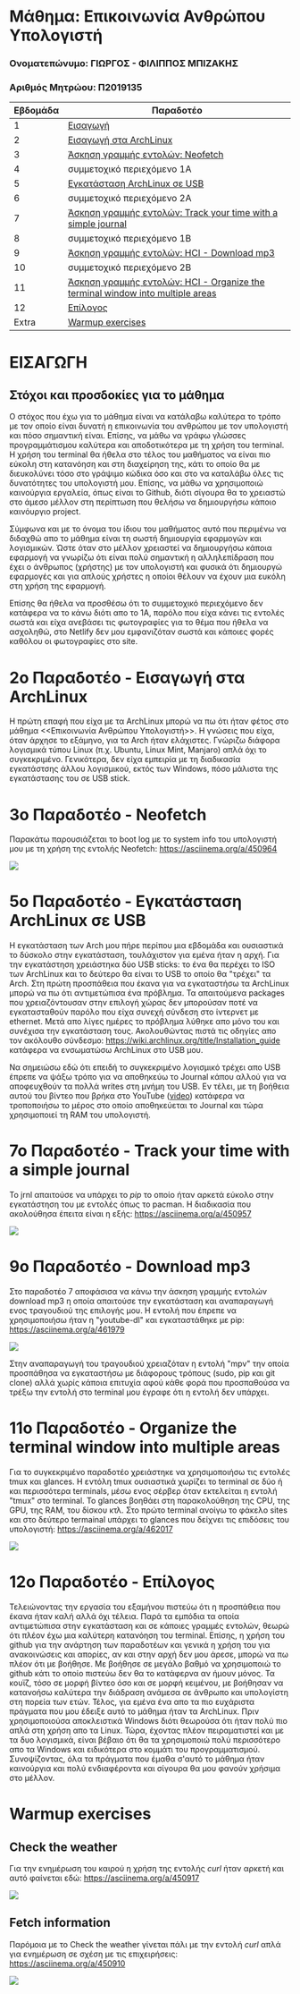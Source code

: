 # Μάθημα: Επικοινωνία Ανθρώπου Υπολογιστή
### Ονοματεπώνυμο: ΓΙΩΡΓΟΣ - ΦΙΛΙΠΠΟΣ ΜΠΙΖΑΚΗΣ
### Αριθμός Μητρώου: Π2019135

| Εβδομάδα | Παραδοτέο |
| --- | --- |
| 1 | [Εισαγωγή](#εισαγωγη) |
| 2 | [Εισαγωγή στα ArchLinux](#2ο-παραδοτέο---εισαγωγή-στα-archlinux) |
| 3 | [Άσκηση γραμμής εντολών: Neofetch](#3ο-παραδοτέο---neofetch) |
| 4 | συμμετοχικό περιεχόμενο 1A |
| 5 | [Εγκατάσταση ArchLinux σε USB](#5ο-παραδοτέο---εγκατάσταση-archlinux-σε-usb) |
| 6 | συμμετοχικό περιεχόμενο 2A |
| 7 | [Άσκηση γραμμής εντολών: Track your time with a simple journal](#7ο-παραδοτέο---track-your-time-with-a-simple-journal) |
| 8 | συμμετοχικό περιεχόμενο 1B |
| 9 | [Άσκηση γραμμής εντολών: HCI - Download mp3](#9ο-παραδοτέο---download-mp3) |
| 10 | συμμετοχικό περιεχόμενο 2B |
| 11 | [Άσκηση γραμμής εντολών: HCI - Organize the terminal window into multiple areas ](#11ο-παραδοτέο---organize-the-terminal-window-into-multiple-areas) |
| 12 | [Επίλογος](#12ο-παραδοτέο---επίλογος) |
| Extra | [Warmup exercises](#warmup-exercises) |

# ΕΙΣΑΓΩΓΗ


## Στόχοι και προσδοκίες για το μάθημα

Ο στόχος που έχω για το μάθημα είναι να κατάλαβω καλύτερα το τρόπο με τον οποίο είναι δυνατή η επικοινωνία του ανθρώπου με τον υπολογιστή και πόσο σημαντική είναι. Επίσης, να μάθω να γράφω γλώσσες προγραμμάτισμου καλύτερα και αποδοτικότερα με τη χρήση του terminal. Η χρήση του terminal θα ήθελα στο τέλος του μαθήματος να είναι πιο εύκολη στη κατανόηση και στη διαχείρηση της, κάτι το οποίο θα με διευκολύνει τόσο στο γράψιμο κώδικα όσο και στο να καταλάβω όλες τις δυνατότητες του υπολογιστή μου. Επίσης, να μάθω να χρησιμοποιώ καινούργια εργαλεία, όπως είναι το Github, διότι σίγουρα θα το χρειαστώ στο άμεσο μέλλον στη περίπτωση που θελήσω να δημιουργήσω κάποιο καινόυργιο project.

Σύμφωνα και με το όνομα του ίδιου του μαθήματος αυτό που περιμένω να διδαχθώ απο το μάθημα είναι τη σωστή δημιουργία εφαρμογών και λογισμικών. Ώστε όταν στο μέλλον χρειαστεί να δημιουργήσω κάποια εφαρμογή να γνωρίζω ότι είναι πολύ σημαντική η αλληλεπίδραση που έχει ο άνθρωπος (χρήστης) με τον υπολογιστή και φυσικά ότι δημιουργώ εφαρμογές και για απλούς χρήστες η οποίοι θέλουν να έχουν μια ευκόλη στη χρήση της εφαρμογή.

Επίσης θα ήθελα να προσθέσω ότι το συμμετοχικό περιεχόμενο δεν κατάφερα να το κάνω διότι απο το 1Α, παρόλο που είχα κάνει τις εντολές σωστά και είχα ανεβάσει τις φωτογραφίες για το θέμα που ήθελα να ασχοληθώ, στο Netlify δεν μου εμφανιζόταν σωστά και κάποιες φορές καθόλου οι φωτογραφίες στο site.

# 2ο Παραδοτέο - Εισαγωγή στα ArchLinux

Η πρώτη επαφή που είχα με τα ArchLinux μπορώ να πω ότι ήταν φέτος στο μάθημα <<Επικοινωνία Ανθρώπου Υπολογιστή>>. Η γνώσεις που είχα, όταν άρχησε το εξάμηνο, για τα Arch ήταν ελάχιστες. Γνώριζω διάφορα λογισμικά τύπου Linux (π.χ. Ubuntu, Linux Mint, Manjaro) απλά όχι το συγκεκριμένο. Γενικότερα, δεν είχα εμπειρία με τη διαδικασία εγκατάστσης άλλου λογισμικού, εκτός των Windows, πόσο μάλιστα της εγκατάστασης του σε USB stick. 
 
# 3ο Παραδοτέο - Neofetch
  
Παρακάτω παρουσιάζεται το boot log με το system info του υπολογιστή μου με τη χρήση της εντολής Neofetch: https://asciinema.org/a/450964 
 
 <a href="https://asciinema.org/a/450964" target="_blank"><img src="https://asciinema.org/a/450964.svg" /></a>  
 
# 5ο Παραδοτέο - Εγκατάσταση ArchLinux σε USB

Η εγκατάσταση των Arch μου πήρε περίπου μια εβδομάδα και ουσιαστικά το δύσκολο στην εγκατάσταση, τουλάχιστον για εμένα ήταν η αρχή. Για την εγκατάστηση χρειάστηκα δύο USB sticks: το ένα θα περέχει το ISO των ArchLinux και το δεύτερο θα είναι το USB το οποίο θα "τρέχει" τα Arch. Στη πρώτη προσπάθεια που έκανα για να εγκαταστήσω τα ArchLinux μπορώ να πω ότι αντιμετώπισα ένα πρόβλημα. Τα απαιτούμενα packages που χρειαζόντουσαν στην επιλογή χώρας δεν μπορούσαν ποτέ να εγκατασταθούν παρόλο που είχα συνεχή σύνδεση στο ίντερνετ με ethernet. Μετά απο λίγες ημέρες το πρόβλημα λύθηκε απο μόνο του και συνέχισα την εγκατάσταση τους. Ακολουθώντας πιστά τις οδηγίες απο τον ακόλουθο σύνδεσμο: https://wiki.archlinux.org/title/Installation_guide κατάφερα να ενσωματώσω ArchLinux στο USB μου.

Να σημειώσω εδώ ότι επειδή το συγκεκριμένο λογισμικό τρέχει απο USB έπρεπε να ψάξω τρόπο για να αποθηκεύω το Journal κάπου αλλού για να αποφευχθούν τα πολλά writes στη μνήμη του USB. Εν τέλει, με τη βοήθεια αυτού του βίντεο που βρήκα στο YouTube ([video](https://www.youtube.com/watch?v=yaThYGr37DI)) κατάφερα να τροποποιήσω το μέρος στο οποίο αποθηκεύεται το Journal και τώρα χρησιμοποιεί τη RAM του υπολογιστή. 

# 7ο Παραδοτέο - Track your time with a simple journal

Το jrnl απαιτούσε να υπάρχει το *pip* το οποίο ήταν αρκετά εύκολο στην εγκατάστηση του με εντολές όπως το pacman.
Η διαδικασία που ακολούθησα έπειτα είναι η εξής: https://asciinema.org/a/450957
  
  <a href="https://asciinema.org/a/450957" target="_blank"><img src="https://asciinema.org/a/450957.svg" /></a>

# 9ο Παραδοτέο - Download mp3

Στο παραδοτέο 7 αποφάσισα να κάνω την άσκηση γραμμής εντολών download mp3 η οποία απαιτούσε την εγκατάσταση και αναπαραγωγή ενος τραγουδιού της επιλογής μου. Η εντολή που έπρεπε να χρησιμοποιήσω ήταν η "youtube-dl" και εγκαταστάθηκε με pip: https://asciinema.org/a/461979

<a href="https://asciinema.org/a/461979" target="_blank"><img src="https://asciinema.org/a/461979.svg" /></a>

Στην αναπαραγωγή του τραγουδιού χρειαζόταν η εντολή "mpv" την οποία προσπάθησα να εγκαταστήσω με διάφορους τρόπους (sudo, pip και git clone) αλλά χωρίς κάποια επιτυχία αφού κάθε φορά που προσπαθούσα να τρέξω την εντολή στο terminal μου έγραφε ότι η εντολή δεν υπάρχει.

# 11ο Παραδοτέο - Organize the terminal window into multiple areas

Για το συγκεκριμένο παραδοτέο χρειάστηκε να χρησιμοποιήσω τις εντολές tmux και glances. Η εντόλη tmux ουσιαστικά χωρίζει το terminal σε δύο ή και περισσότερα terminals, μέσω ενος σέρβερ όταν εκτελείται η εντολή "tmux" στο terminal. Το glances βοηθάει στη παρακολούθηση της CPU, της GPU, της RAM, του δίσκου κτλ. Στο πρώτο terminal ανοίγω το φάκελο sites και στο δεύτερο termainal υπάρχει το glances που δείχνει τις επιδόσεις του υπολογιστή: https://asciinema.org/a/462017

<a href="https://asciinema.org/a/462017" target="_blank"><img src="https://asciinema.org/a/462017.svg" /></a>

# 12ο Παραδοτέο - Επίλογος

Τελειώνοντας την εργασία του εξαμήνου πιστεύω ότι η προσπάθεια που έκανα ήταν καλή αλλά όχι τέλεια. Παρά τα εμπόδια τα οποία αντιμετώπισα στην εγκατάσταση και σε κάποιες γραμμές εντολών, θεωρώ ότι πλέον έχω μια καλύτερη κατανόηση του terminal. Επίσης, η χρήση του github για την ανάρτηση των παραδοτέων και γενικά η χρήση του για ανακοινώσεις και απορίες, αν και στην αρχή δεν μου άρεσε, μπορώ να πω πλέον ότι με βοήθησε. Με βοήθησε σε μεγάλο βαθμό να χρησιμοποιώ το github κάτι το οποίο πιστεύω δεν θα το κατάφερνα αν ήμουν μόνος. Τα κουϊζ, τόσο σε μορφή βίντεο όσο και σε μορφή κειμένου, με βοήθησαν να κατανοήσω καλύτερα την διάδραση ανάμεσα σε άνθρωπο και υπολογίστη στη πορεία των ετών. Τέλος, για εμένα ένα απο τα πιο ευχάριστα πράγματα που μου έδειξε αυτό το μάθημα ήταν τα ArchLinux. Πριν χρησιμοποιούσα αποκλειστικά Windows διότι θεωρούσα ότι ήταν πολύ πιο απλά στη χρήση απο τα Linux. Τώρα, έχοντας πλέον πειραματιστεί και με τα δυο λογισμικά, είναι βέβαιο ότι θα τα χρησιμοποιώ πολύ περισσότερο απο τα Windows και ειδικότερα στο κομμάτι του προγραμματισμού. Συνοψίζοντας, όλα τα πράγματα που έμαθα σ'αυτό το μάθημα ήταν καινούργια και πολύ ενδιαφέροντα και σίγουρα θα μου φανούν χρήσιμα στο μέλλον.


# Warmup exercises

## Check the weather 

  Για την ενημέρωση του καιρού η χρήση της εντολής *curl* ήταν αρκετή και αυτό φαίνεται εδώ: https://asciinema.org/a/450917
  
  <a href="https://asciinema.org/a/450917" target="_blank"><img src="https://asciinema.org/a/450917.svg" /></a>
  
## Fetch information

Παρόμοια με το Check the weather γίνεται πάλι με την εντολή *curl*  απλά για ενημέρωση σε σχέση με τις επιχειρήσεις: https://asciinema.org/a/450910
  
  <a href="https://asciinema.org/a/450910" target="_blank"><img src="https://asciinema.org/a/450910.svg" /></a>
